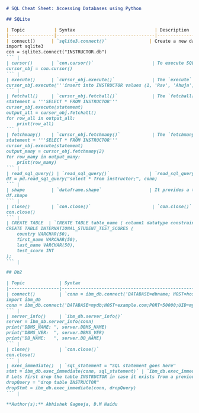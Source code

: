 ```markdown
# SQL Cheat Sheet: Accessing Databases using Python

## SQLite

| Topic           | Syntax                              | Description                                                                                                                                        | Example                                                                                           |
|-----------------|-------------------------------------|----------------------------------------------------------------------------------------------------------------------------------------------------|---------------------------------------------------------------------------------------------------|
| connect()      | `sqlite3.connect()`                | Create a new database and open a database connection to allow sqlite3 to work with it. Call `sqlite3.connect()` to create a connection to the database INSTRUCTOR.db in the current working directory, implicitly creating it if it does not exist. | ```python
import sqlite3
con = sqlite3.connect("INSTRUCTOR.db")
``` |
| cursor()       | `con.cursor()`                      | To execute SQL statements and fetch results from SQL queries, use a database cursor. Call `con.cursor()` to create the Cursor.                         | ```python
cursor_obj = con.cursor()
``` |
| execute()      | `cursor_obj.execute()`              | The `execute` method in Python's SQLite library allows to perform SQL commands, including retrieving data from a table using a query like "Select * from table_name." When you execute this command, the result is obtained as a collection of table data stored in an object, typically in the form of a list of lists. | ```python
cursor_obj.execute('''insert into INSTRUCTOR values (1, 'Rav', 'Ahuja', 'TORONTO', 'CA')''')
``` |
| fetchall()     | `cursor_obj.fetchall()`             | The `fetchall()` method in Python retrieves all the rows from the result set of a query and presents them as a list of tuples.                        | ```python
statement = '''SELECT * FROM INSTRUCTOR'''
cursor_obj.execute(statement)
output_all = cursor_obj.fetchall()
for row_all in output_all:
    print(row_all)
``` |
| fetchmany()    | `cursor_obj.fetchmany()`            | The `fetchmany()` method retrieves the subsequent group of rows from the result set of a query rather than just a single row. To fetch a few rows from the table, use `fetchmany(numberofrows)` and mention how many rows you want to fetch. | ```python
statement = '''SELECT * FROM INSTRUCTOR'''
cursor_obj.execute(statement)
output_many = cursor_obj.fetchmany(2)
for row_many in output_many:
    print(row_many)
``` |
| read_sql_query() | `read_sql_query()`               | `read_sql_query()` is a function provided by the Pandas library in Python, and it is not specific to MySQL. It is a generic function used for executing SQL queries on various database systems, including MySQL, and retrieving the results as a Pandas DataFrame. | ```python
df = pd.read_sql_query("select * from instructor;", conn)
``` |
| shape          | `dataframe.shape`                  | It provides a tuple indicating the shape of a DataFrame or Series, represented as (number of rows, number of columns).                               | ```python
df.shape
``` |
| close()        | `con.close()`                       | `con.close()` is a method used to close the connection to a MySQL database. When called, it terminates the connection, releasing any associated resources and ensuring the connection is no longer active. This is important for managing database connections efficiently and preventing resource leaks in your MySQL database interactions. | ```python
con.close()
``` |
| CREATE TABLE  | `CREATE TABLE table_name ( column1 datatype constraints, column2 datatype constraints, ... );` | The `CREATE TABLE` statement is used to define and create a new table within a database. It specifies the table's name, the structure of its columns (including data types and constraints), and any additional properties such as indexes. This statement essentially sets up the blueprint for organizing and storing data in a structured format within the database. | ```sql
CREATE TABLE INTERNATIONAL_STUDENT_TEST_SCORES (
    country VARCHAR(50),
    first_name VARCHAR(50),
    last_name VARCHAR(50),
    test_score INT
);
``` |

## Db2

| Topic             | Syntax                                                                                 | Description                                                                                                                   | Example                                                                                           |
|-------------------|----------------------------------------------------------------------------------------|-------------------------------------------------------------------------------------------------------------------------------|---------------------------------------------------------------------------------------------------|
| connect()         | `conn = ibm_db.connect('DATABASE=dbname; HOST=hostname;PORT=port;UID=username; PWD=password;', '', '')` | `ibm_db.connect()` is a Python function provided by the `ibm_db` library, which is used for establishing a connection to an IBM Db2 or IBM Db2 Warehouse database. It's commonly used in applications that need to interact with IBM Db2 databases from Python. | ```python
import ibm_db
conn = ibm_db.connect('DATABASE=mydb;HOST=example.com;PORT=50000;UID=myuser;PWD=mypassword;', '', '')
``` |
| server_info()     | `ibm_db.server_info()`                                                                | `ibm_db.server_info(conn)` is a Python function provided by the `ibm_db` library, which is used to retrieve information about the IBM Db2 server to which you are connected. | ```python
server = ibm_db.server_info(conn)
print("DBMS_NAME: ", server.DBMS_NAME)
print("DBMS_VER:  ", server.DBMS_VER)
print("DB_NAME:   ", server.DB_NAME)
``` |
| close()           | `con.close()`                                                                          | `con.close()` is a method used to close the connection to a db2 database. When called, it terminates the connection, releasing any associated resources and ensuring the connection is no longer active. This is important for managing database connections efficiently and preventing resource leaks in your db2 database interactions. | ```python
con.close()
``` |
| exec_immediate()  | `sql_statement = "SQL statement goes here"
stmt = ibm_db.exec_immediate(conn, sql_statement)` | `ibm_db.exec_immediate()` is a Python function provided by the `ibm_db` library, which is used to execute an SQL statement immediately without the need to prepare or bind it. It's commonly used for executing SQL statements that don't require input parameters or don't need to be prepared in advance. | ```python
# Lets first drop the table INSTRUCTOR in case it exists from a previous attempt.
dropQuery = "drop table INSTRUCTOR"
dropStmt = ibm_db.exec_immediate(conn, dropQuery)
``` |

**Author(s):** Abhishek Gagneja, D.M Naidu
```
